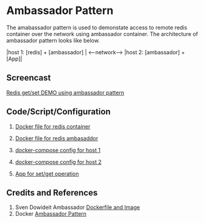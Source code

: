 # Ambassador Pattern

The amabassador pattern is used to demonstate access to remote redis container over the network using ambassador container.
The architecture of ambassador pattern looks like below.

   |host 1: [redis] + [ambassador] | <--network--> |host 2: [ambassador] + [App]|

Screencast
----------
[Redis get/set DEMO using ambassador pattern](https://youtu.be/2XWkgwooMlw)

Code/Script/Configuration
-------------------------
1. [Docker file for redis container](redis/Dockerfile)

2. [Docker file for redis ambasaddor](amba/Dockerfile)

3. [docker-compose config for host 1](host1/docker-compose.yml)

4. [docker-compose config for host 2](host2/docker-compose.yml)

5. [App for set/get operation](App)

Credits and References
----------------------
1. Sven Dowideit Ambassador [Dockerfile and Image](https://github.com/SvenDowideit/dockerfiles/tree/master/ambassador)
2. Docker [Ambassador Pattern](https://docs.docker.com/engine/articles/ambassador_pattern_linking/)
